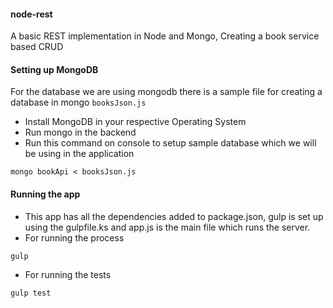 #### node-rest
A basic REST implementation in Node and Mongo, Creating a book service based CRUD

#### Setting up MongoDB
For the database we are using mongodb there is a sample file for creating a database in mongo ```booksJson.js```
* Install MongoDB in your respective Operating System
* Run mongo in the backend
* Run this command on console to setup sample database which we will be using in the application
```
mongo bookApi < booksJson.js
```

#### Running the app
* This app has all the dependencies added to package.json, gulp is set up using the gulpfile.ks and app.js is the main file which runs the server.
* For running the process
```
gulp
```
* For running the tests

```
gulp test
```



